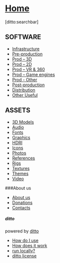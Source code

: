 # [Home]()

[ditto:searchbar]


## SOFTWARE
- [Infrastructure](#docs/sw_infrastructure)
- [Pre-production](#docs/sw_preprod)
- [Prod – 3D](#docs/sw_prod_3d)
- [Prod – 2D](#docs/sw_prod_2d)
- [Prod – VR & 360](#docs/sw_prod_vr)
- [Prod – Game engines](#docs/sw_prod_gameengines)
- [Prod - Other](#docs/sw_prod_other)
- [Post-production](#docs/sw_postprod)
- [Distribution](#docs/sw_other_distribution)
- [Other Useful](#docs/sw_other_useful)

## ASSETS
- [3D Models](#docs/assets_3dmodels)
- [Audio](#docs/assets_audio)
- [Fonts](#docs/assets_fonts)
- [Graphics](#docs/assets_graphics)
- [HDRI](#docs/assets_hdri)
- [Icons](#docs/assets_icons)
- [Photos](#docs/assets_photos)
- [References](#docs/assets_references)
- [Rigs](#docs/assets_rigs)
- [Textures](#docs/assets_textures)
- [Themes](#docs/assets_themes)
- [Video](#docs/assets_video)


###About us
- [About us](#docs/about_us)
- [Donations](#docs/donations)
- [Contacts](#docs/contact_us)

##### ditto
powered by [ditto](https://github.com/chutsu/ditto/)
- [How do I use](#docs/how_do_i_use_ditto)
- [How does it work](#docs/how_does_it_work)
- [run locally?](#docs/how_do_i_run_ditto_locally)
- [ditto license](#docs/ditto_license)


